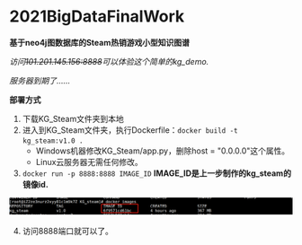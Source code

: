# 2021BigDataFinalWork

**基于neo4j图数据库的Steam热销游戏小型知识图谱**

*访问<del>101.201.145.156:8888</del>可以体验这个简单的kg_demo.*

*服务器到期了……*

**部署方式**

1. 下载KG_Steam文件夹到本地
2. 进入到KG_Steam文件夹，执行Dockerfile：`docker build -t kg_steam:v1.0 .`
	* Windows机器修改KG_Steam/app.py，删除host = "0.0.0.0"这个属性。
	* Linux云服务器无需任何修改。
3. `docker run -p 8888:8888 IMAGE_ID` **IMAGE_ID是上一步制作的kg_steam的镜像id.**

![](./1.png)

4. 访问8888端口就可以了。
